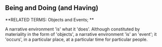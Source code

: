## Being and Doing (and Having)

**RELATED TERMS: Objects and Events; **

A narrative environment 'is' what it 'does'. Although constituted by materiality in the form of 'objects', a narrative environment 'is' an 'event'; it 'occurs', in a particular place, at a particular time for particular people.
